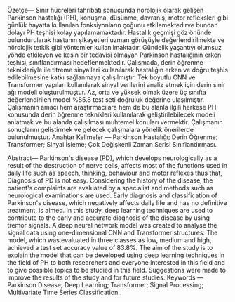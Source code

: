 Özetçe— Sinir hücreleri tahribatı sonucunda nörolojik olarak gelişen Parkinson hastalığı (PH), konuşma, düşünme, davranış, motor refleksleri gibi günlük hayatta kullanılan fonksiyonların çoğunu etkilemektedirve bundan dolayı PH teşhisi kolay yapılamamaktadır. Hastalık geçmişi göz önünde bulundurularak hastanın şikayetleri uzman görüşüyle değerlendirilmekte ve nörolojik tetkik gibi yöntemler kullanılmaktadır. Gündelik yaşantıyı olumsuz yönde etkileyen ve kesin bir tedavisi olmayan Parkinson hastalığının erken teşhisi, sınıflandırması hedeflenmektedir. Çalışmada, derin öğrenme teknikleriyle ile titreme sinyalleri kullanılarak hastalığın erken ve doğru teşhis edilebilmesine katkı sağlanmaya çalışılmıştır. Tek boyutlu CNN ve Transformer yapıları kullanılarak sinyal verilerini analiz etmek için derin sinir ağı modeli oluşturulmuştur. Az, orta ve yüksek olmak üzere üç sınıfta değerlendirilen model %85.8 test seti doğruluk değerine ulaşılmıştır. Çalışmanın amacı hem araştırmacılara hem de bu alanla ilgili herkese PH konusunda derin öğrenme teknikleri kullanılarak geliştirilebilecek modeli anlatmak ve bu alanda çalışılması muhtemel konuları vermektir. Çalışmanın sonuçlarını geliştirmek ve gelecek çalışmalara yönelik önerilerde bulunulmuştur.
Anahtar Kelimeler — Parkinson Hastalığı; Derin Öğrenme; Transformer; Sinyal İşleme; Çok Değişkenli Zaman Serisi Sınıflandırması.

Abstract— Parkinson's disease (PD), which develops neurologically as a result of the destruction of nerve cells, affects most of the functions used in daily life such as speech, thinking, behaviour and motor reflexes thus that, Diagnosis of PD is not easy. Considering the history of the disease, the patient's complaints are evaluated by a specialist and methods such as neurological examinations are used. Early diagnosis and classification of Parkinson's disease, which negatively affects daily life and has no definitive treatment, is aimed. In this study, deep learning techniques are used to contribute to the early and accurate diagnosis of the disease by using tremor signals. A deep neural network model was created to analyse the signal data using one-dimensional CNN and Transformer structures. The model, which was evaluated in three classes as low, medium and high, achieved a test set accuracy value of 83.8%. The aim of the study is to explain the model that can be developed using deep learning techniques in the field of PH to both researchers and everyone interested in this field and to give possible topics to be studied in this field. Suggestions were made to improve the results of the study and for future studies.
Keywords — Parkinson Disease; Deep Learning; Transformer; Signal Processing; Multivariate Time Series Classification..
